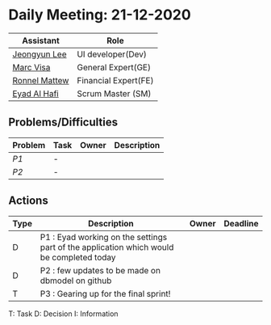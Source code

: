# Daily Meeting: 21-12-2020

| Assistant  | Role  |  
|---|---|
|[Jeongyun Lee](https://github.com/jy-977) | UI developer(Dev) |
|[Marc Visa](https://github.com/mvp17) | General Expert(GE) |   
|[Ronnel Mattew](https://github.com/ron7858) | Financial Expert(FE) |  
|[Eyad Al Hafi](https://github.com/eyadfhafi) | Scrum Master (SM) |  
## Problems/Difficulties
| Problem  | Task  | Owner | Description |
|---|---|---|---|
| _P1_ | - | 
| _P2_ | - |



## Actions
| Type  | Description  | Owner | Deadline |
|---|---|---|---|
| D | P1 : Eyad working on the settings part of the application which would be completed today |
| D | P2 : few updates to be made on dbmodel on github  |
| T | P3 : Gearing up for the final sprint! |


T: Task
D: Decision
I: Information